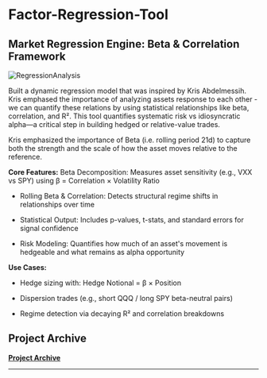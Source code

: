 # Factor-Regression-Tool

## Market Regression Engine: Beta & Correlation Framework

![RegressionAnalysis](https://github.com/user-attachments/assets/d0c6c802-794b-4ffc-aa1f-628652c97dc5)

Built a dynamic regression model that was inspired by Kris Abdelmessih. Kris emphased the importance of analyzing assets response to each other - we can quantify these relations by using statistical relationships like beta, correlation, and R². This tool quantifies systematic risk vs idiosyncratic alpha—a critical step in building hedged or relative-value trades.

Kris emphasized the importance of Beta (i.e. rolling period 21d) to capture both the strength and the scale of how the asset moves relative to the reference. 

**Core Features:**
Beta Decomposition: Measures asset sensitivity (e.g., VXX vs SPY) using β = Correlation × Volatility Ratio

- Rolling Beta & Correlation: Detects structural regime shifts in relationships over time

- Statistical Output: Includes p-values, t-stats, and standard errors for signal confidence

- Risk Modeling: Quantifies how much of an asset's movement is hedgeable and what remains as alpha opportunity

**Use Cases:**
- Hedge sizing with: Hedge Notional = β × Position

- Dispersion trades (e.g., short QQQ / long SPY beta-neutral pairs)

- Regime detection via decaying R² and correlation breakdowns


## Project Archive 

**<a href="https://github.com/PatrickRych/Portfolio-Manager">Project Archive </a>**
****
